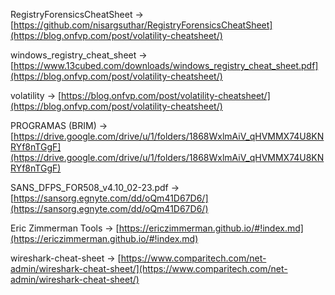 RegistryForensicsCheatSheet -> [https://github.com/nisargsuthar/RegistryForensicsCheatSheet](https://blog.onfvp.com/post/volatility-cheatsheet/)

windows_registry_cheat_sheet -> [https://www.13cubed.com/downloads/windows_registry_cheat_sheet.pdf](https://blog.onfvp.com/post/volatility-cheatsheet/)

volatility -> [https://blog.onfvp.com/post/volatility-cheatsheet/](https://blog.onfvp.com/post/volatility-cheatsheet/)

PROGRAMAS (BRIM) -> [https://drive.google.com/drive/u/1/folders/1868WxlmAiV_qHVMMX74U8KNRYf8nTGgF](https://drive.google.com/drive/u/1/folders/1868WxlmAiV_qHVMMX74U8KNRYf8nTGgF)

SANS_DFPS_FOR508_v4.10_02-23.pdf -> [https://sansorg.egnyte.com/dd/oQm41D67D6/](https://sansorg.egnyte.com/dd/oQm41D67D6/)

Eric Zimmerman Tools -> [https://ericzimmerman.github.io/#!index.md](https://ericzimmerman.github.io/#!index.md)

wireshark-cheat-sheet -> [https://www.comparitech.com/net-admin/wireshark-cheat-sheet/](https://www.comparitech.com/net-admin/wireshark-cheat-sheet/)
